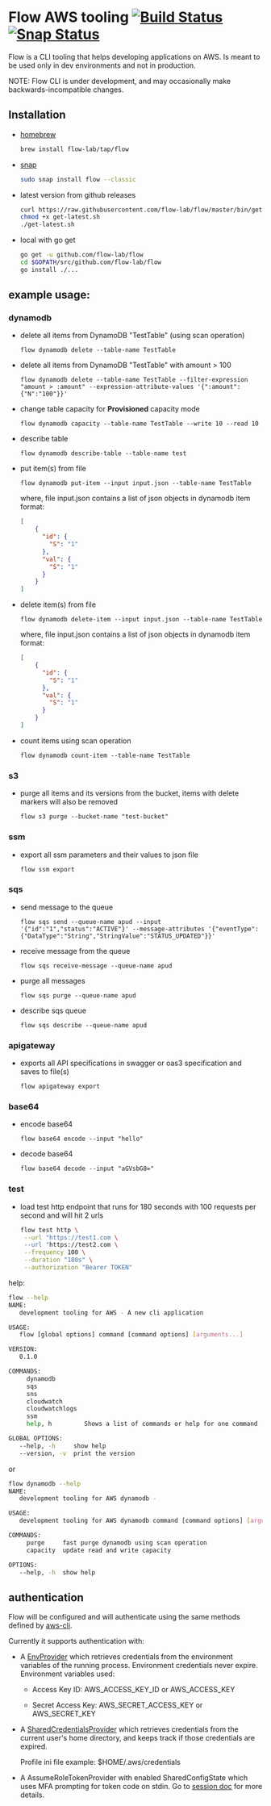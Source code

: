 # Flow AWS tooling [![Build Status](https://travis-ci.org/flow-lab/flow.svg?branch=master)](https://travis-ci.org/flow-lab/flow) [![Snap Status](https://build.snapcraft.io/badge/flow-lab/flow.svg)](https://build.snapcraft.io/user/flow-lab/flow)

Flow is a CLI tooling that helps developing applications on AWS. Is meant to be used only in dev environments
and not in production.

NOTE: Flow CLI is under development, and may occasionally make backwards-incompatible changes.

## Installation

* [homebrew](https://github.com/flow-lab/homebrew-tap)

    ```sh
    brew install flow-lab/tap/flow
    ```

* [snap](https://snapcraft.io/flow)

    ```sh
    sudo snap install flow --classic
    ``` 

* latest version from github releases

    ```sh
    curl https://raw.githubusercontent.com/flow-lab/flow/master/bin/get-latest.sh --output get-latest.sh
    chmod +x get-latest.sh
    ./get-latest.sh
    ```
    
* local with go get

    ```sh
    go get -u github.com/flow-lab/flow
    cd $GOPATH/src/github.com/flow-lab/flow
    go install ./...
    ```

## example usage:

### dynamodb

* delete all items from DynamoDB "TestTable" (using scan operation)

    `flow dynamodb delete --table-name TestTable`

* delete all items from DynamoDB "TestTable" with amount > 100

    `flow dynamodb delete --table-name TestTable --filter-expression "amount > :amount" --expression-attribute-values '{":amount":{"N":"100"}}'`
    
* change table capacity for **Provisioned** capacity mode

    `flow dynamodb capacity --table-name TestTable --write 10 --read 10`
    
* describe table

    `flow dynamodb describe-table --table-name test`
    
* put item(s) from file

    `flow dynamodb put-item --input input.json --table-name TestTable`

    where, file input.json contains a list of json objects in dynamodb item format:
    ```json
    [
        {
          "id": {
            "S": "1"
          },
          "val": {
            "S": "1"
          }
        }
    ]
    ```
    
* delete item(s) from file

    `flow dynamodb delete-item --input input.json --table-name TestTable`

    where, file input.json contains a list of json objects in dynamodb item format:
    ```json
    [
        {
          "id": {
            "S": "1"
          },
          "val": {
            "S": "1"
          }
        }
    ]
    ``` 
    
* count items using scan operation

    `flow dynamodb count-item --table-name TestTable`    
    
### s3

* purge all items and its versions from the bucket, items with delete markers will also be removed

    `flow s3 purge --bucket-name "test-bucket"`

### ssm

* export all ssm parameters and their values to json file

    `flow ssm export`
    
### sqs

* send message to the queue

    `flow sqs send --queue-name apud --input '{"id":"1","status":"ACTIVE"}' --message-attributes '{"eventType":{"DataType":"String","StringValue":"STATUS_UPDATED"}}'`

* receive message from the queue

    `flow sqs receive-message --queue-name apud`

* purge all messages

    `flow sqs purge --queue-name apud`
    
* describe sqs queue

    `flow sqs describe --queue-name apud`

### apigateway

* exports all API specifications in swagger or oas3 specification and saves to file(s)
    
    `flow apigateway export`

### base64
    
* encode base64

    `flow base64 encode --input "hello"`

* decode base64

    `flow base64 decode --input "aGVsbG8="`
    
### test
    
* load test http endpoint that runs for 180 seconds with 100 requests per second and will hit 2 urls

    ```sh
    flow test http \
     --url "https://test1.com \
     --url "https://test2.com \
     --frequency 100 \
     --duration "180s" \
     --authorization "Bearer TOKEN"
     ```

help:
```sh
flow --help
NAME:
   development tooling for AWS - A new cli application

USAGE:
   flow [global options] command [command options] [arguments...]

VERSION:
   0.1.0

COMMANDS:
     dynamodb        
     sqs             
     sns             
     cloudwatch      
     cloudwatchlogs  
     ssm             
     help, h         Shows a list of commands or help for one command

GLOBAL OPTIONS:
   --help, -h     show help
   --version, -v  print the version
```

or

```sh
flow dynamodb --help
NAME:
   development tooling for AWS dynamodb -

USAGE:
   development tooling for AWS dynamodb command [command options] [arguments...]

COMMANDS:
     purge     fast purge dynamodb using scan operation
     capacity  update read and write capacity

OPTIONS:
   --help, -h  show help
```

## authentication

Flow will be configured and will authenticate using the same methods defined by [aws-cli][auth].

Currently it supports authentication with:

* A [EnvProvider][EnvProvider] which retrieves credentials from the environment variables of the
  running process. Environment credentials never expire.
  Environment variables used:
  
  * Access Key ID:     AWS_ACCESS_KEY_ID or AWS_ACCESS_KEY

  * Secret Access Key: AWS_SECRET_ACCESS_KEY or AWS_SECRET_KEY
  
* A [SharedCredentialsProvider][SharedCredentialsProvider] which retrieves credentials from the current user's home
  directory, and keeps track if those credentials are expired.
  
  Profile ini file example: $HOME/.aws/credentials
  
* A AssumeRoleTokenProvider with enabled SharedConfigState which uses MFA prompting for token code on stdin.
  Go to [session doc][session] for more details.

[auth]: https://docs.aws.amazon.com/cli/latest/userguide/cli-chap-getting-started.html
[envProvider]: https://docs.aws.amazon.com/sdk-for-go/api/aws/credentials/#EnvProvider
[sharedCredentialsProvider]: https://docs.aws.amazon.com/sdk-for-go/api/aws/credentials/#SharedCredentialsProvider
[session]: https://docs.aws.amazon.com/sdk-for-go/api/aws/session/
